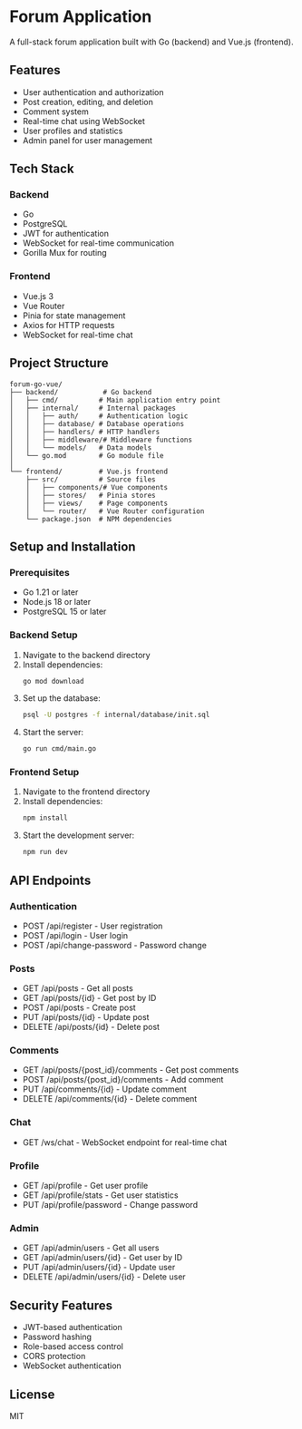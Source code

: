 # Forum Application

A full-stack forum application built with Go (backend) and Vue.js (frontend).

## Features

- User authentication and authorization
- Post creation, editing, and deletion
- Comment system
- Real-time chat using WebSocket
- User profiles and statistics
- Admin panel for user management

## Tech Stack

### Backend
- Go
- PostgreSQL
- JWT for authentication
- WebSocket for real-time communication
- Gorilla Mux for routing

### Frontend
- Vue.js 3
- Vue Router
- Pinia for state management
- Axios for HTTP requests
- WebSocket for real-time chat

## Project Structure

```
forum-go-vue/
├── backend/           # Go backend
│   ├── cmd/          # Main application entry point
│   ├── internal/     # Internal packages
│   │   ├── auth/     # Authentication logic
│   │   ├── database/ # Database operations
│   │   ├── handlers/ # HTTP handlers
│   │   ├── middleware/# Middleware functions
│   │   └── models/   # Data models
│   └── go.mod        # Go module file
│
└── frontend/         # Vue.js frontend
    ├── src/          # Source files
    │   ├── components/# Vue components
    │   ├── stores/   # Pinia stores
    │   ├── views/    # Page components
    │   └── router/   # Vue Router configuration
    └── package.json  # NPM dependencies
```

## Setup and Installation

### Prerequisites
- Go 1.21 or later
- Node.js 18 or later
- PostgreSQL 15 or later

### Backend Setup
1. Navigate to the backend directory
2. Install dependencies:
   ```bash
   go mod download
   ```
3. Set up the database:
   ```bash
   psql -U postgres -f internal/database/init.sql
   ```
4. Start the server:
   ```bash
   go run cmd/main.go
   ```

### Frontend Setup
1. Navigate to the frontend directory
2. Install dependencies:
   ```bash
   npm install
   ```
3. Start the development server:
   ```bash
   npm run dev
   ```

## API Endpoints

### Authentication
- POST /api/register - User registration
- POST /api/login - User login
- POST /api/change-password - Password change

### Posts
- GET /api/posts - Get all posts
- GET /api/posts/{id} - Get post by ID
- POST /api/posts - Create post
- PUT /api/posts/{id} - Update post
- DELETE /api/posts/{id} - Delete post

### Comments
- GET /api/posts/{post_id}/comments - Get post comments
- POST /api/posts/{post_id}/comments - Add comment
- PUT /api/comments/{id} - Update comment
- DELETE /api/comments/{id} - Delete comment

### Chat
- GET /ws/chat - WebSocket endpoint for real-time chat

### Profile
- GET /api/profile - Get user profile
- GET /api/profile/stats - Get user statistics
- PUT /api/profile/password - Change password

### Admin
- GET /api/admin/users - Get all users
- GET /api/admin/users/{id} - Get user by ID
- PUT /api/admin/users/{id} - Update user
- DELETE /api/admin/users/{id} - Delete user

## Security Features
- JWT-based authentication
- Password hashing
- Role-based access control
- CORS protection
- WebSocket authentication

## License
MIT 